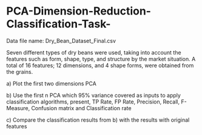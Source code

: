 # PCA-Dimension-Reduction-Classification-Task-

Data file name: Dry_Bean_Dataset_Final.csv

Seven different types of dry beans were used, taking into account the features such as form, shape, type, and structure by the market situation. A total of 16 features; 12 dimensions, and 4 shape forms, were obtained from the grains.

a) Plot the first two dimensions PCA

b) Use the first n PCA which 95% variance covered as inputs to apply classification algorithms, present, TP Rate, FP Rate, Precision, Recall, F-Measure, Confusion matrix and Classification rate

c) Compare the classification results from b) with the results with original features
